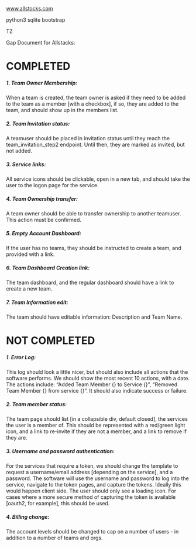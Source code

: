 www.allstocks.com

python3 sqlite bootstrap

TZ

Gap Document for Allstacks:

COMPLETED
==================
##### 1. Team Owner Membership:
When a team is created, the team owner is asked if they need to be added to the team as a member [with a checkbox], if so, they are added to the team, and should show up in the members list.

##### 2. Team Invitation status:
A teamuser should be placed in invitation status until they reach the team_invitation_step2 endpoint.  Until then, they are marked as invited, but not added.

##### 3. Service links:
All service icons should be clickable, open in a new tab, and should take the user to the logon page for the service.

##### 4. Team Ownership transfer:
A team owner should be able to transfer ownership to another teamuser.  This action must be confirmed.

##### 5. Empty Account Dashboard:
If the user has no teams, they should be instructed to create a team, and provided with a link.  

##### 6. Team Dashboard Creation link:
The team dashboard, and the regular dashboard should have a link to create a new team.

##### 7. Team Information edit:
The team should have editable information: Description and Team Name.

NOT COMPLETED
==================

##### 1. Error Log:
This log should look a little nicer, but should also include all actions that the software performs.  We should show the most recent 10 actions, with a date.  The actions include: “Added Team Member {} to Service {}”, “Removed Team Member {} from service {}”.  It should also indicate success or failure.

##### 2. Team member status:
The team page should list [in a collapsible div, default closed], the services the user is a member of.  This should be represented with a red/green light icon, and a link to re-invite if they are not a member, and a link to remove if they are.


##### 3. Username and password authentication:
For the services that require a token, we should change the template to request a username/email address [depending on the service], and a password.  The software will use the username and password to log into the service, navigate to the token pages, and capture the tokens.  Ideally this would happen client side.  The user should only see a loading icon.
For cases where a more secure method of capturing the token is available [oauth2, for example], this should be used.


##### 4. Billing change:
The account levels should be changed to cap on a number of users - in addition to a number of teams and orgs.